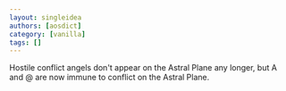 ```yaml
---
layout: singleidea
authors: [aosdict]
category: [vanilla]
tags: []
---
```

Hostile conflict angels don't appear on the Astral Plane any longer, but <span class="nhsym clr-white">A</span> and <span class="nhsym clr-white">@</span> are now immune to conflict on the Astral Plane.
